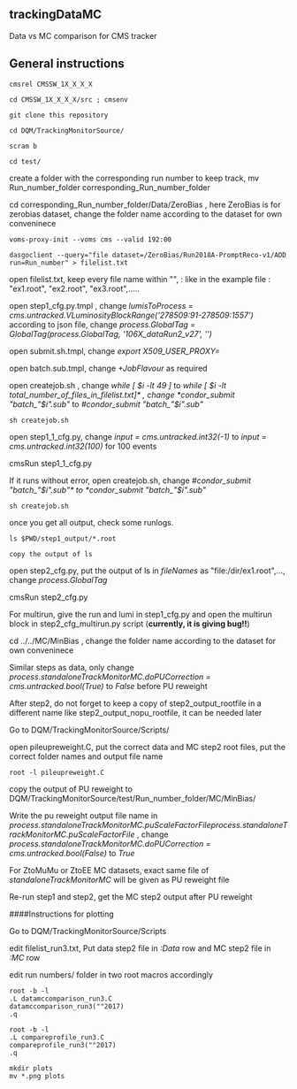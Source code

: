 ## trackingDataMC
Data vs MC comparison for CMS tracker
## General instructions

```
cmsrel CMSSW_1X_X_X_X

cd CMSSW_1X_X_X_X/src ; cmsenv

git clone this repository

cd DQM/TrackingMonitorSource/

scram b

cd test/
```

create a folder with the corresponding run number to keep track, mv Run_number_folder corresponding_Run_number_folder

cd corresponding_Run_number_folder/Data/ZeroBias , here ZeroBias is for zerobias dataset, change the folder name according to the dataset for own conveninece

```
voms-proxy-init --voms cms --valid 192:00

dasgoclient --query="file dataset=/ZeroBias/Run2018A-PromptReco-v1/AOD run=Run_number" > filelist.txt 
```

open filelist.txt, keep every file name within "",   : like in the example file : "ex1.root", "ex2.root", "ex3.root",.....

open step1_cfg.py.tmpl , change *lumisToProcess = cms.untracked.VLuminosityBlockRange('278509:91-278509:1557')*  according to json file, change *process.GlobalTag = GlobalTag(process.GlobalTag, '106X_dataRun2_v27', '')*

open submit.sh.tmpl, change *export X509_USER_PROXY=*

open batch.sub.tmpl, change *+JobFlavour* as required

open createjob.sh , change *while [ $i -lt 49 ]* to *while [ $i -lt total_number_of_files_in_filelist.txt]* , change *condor_submit "batch_"$i".sub"* to *#condor_submit "batch_"$i".sub"*

```
sh createjob.sh 
```

open step1_1_cfg.py, change *input = cms.untracked.int32(-1)* to *input = cms.untracked.int32(100)* for 100 events

cmsRun step1_1_cfg.py

If it runs without error, open createjob.sh, change *#condor_submit "batch_"$i".sub"* to *condor_submit "batch_"$i".sub"*

```
sh createjob.sh
```

once you get all output, check some runlogs. 

```
ls $PWD/step1_output/*.root

copy the output of ls
```

open step2_cfg.py, put the output of ls in *fileNames* as "file:/dir/ex1.root",..., change *process.GlobalTag*

cmsRun step2_cfg.py

For multirun, give the run and lumi in step1_cfg.py and open the multirun block in step2_cfg_multirun.py script (**currently, it is giving bug!!**)

cd ../../MC/MinBias , change the folder name according to the dataset for own conveninece

Similar steps as data, only change *process.standaloneTrackMonitorMC.doPUCorrection = cms.untracked.bool(True)* to *False* before PU reweight

After step2, do not forget to keep a copy of step2_output_rootfile in a different name like step2_output_nopu_rootfile, it can be needed later 

Go to DQM/TrackingMonitorSource/Scripts/

open pileupreweight.C, put the correct data and MC step2 root files, put the correct folder names and output file name

```
root -l pileupreweight.C
```

copy the output of PU reweight to DQM/TrackingMonitorSource/test/Run_number_folder/MC/MinBias/

Write the pu reweight output file name in *process.standaloneTrackMonitorMC.puScaleFactorFileprocess.standaloneTrackMonitorMC.puScaleFactorFile* , change *process.standaloneTrackMonitorMC.doPUCorrection = cms.untracked.bool(False)* to *True*

For ZtoMuMu or ZtoEE MC datasets, exact same file of *standaloneTrackMonitorMC* will be given as PU reweight file

Re-run step1 and step2, get the MC step2 output after PU reweight

####Instructions for plotting

Go to DQM/TrackingMonitorSource/Scripts

edit filelist_run3.txt, Put data step2 file in *:Data* row and MC step2 file in *:MC* row

edit run numbers/ folder in two root macros accordingly

```
root -b -l 
.L datamccomparison_run3.C
datamccomparison_run3(""2017)
.q

root -b -l 
.L compareprofile_run3.C
compareprofile_run3(""2017)
.q

mkdir plots
mv *.png plots
```















